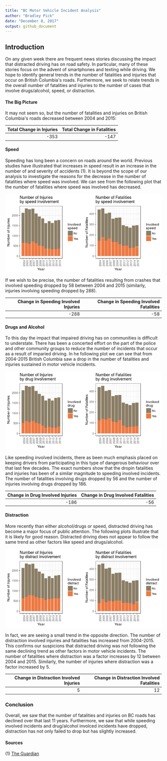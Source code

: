 ```yaml
---
title: "BC Motor Vehicle Incident Analysis"
author: "Bradley Pick"
date: "December 8, 2017"
output: github_document
---
```






## Introduction

On any given week there are frequent news stories discussing the impact that distracted driving has on road safety. In particular, many of these stories focus on the advent of smartphones and texting while driving. We hope to identify general trends in the number of fatalities and injuries that occur on British Columbia's roads. Furthermore, we seek to relate trends in the overall number of fatalities and injuries to the number of cases that involve drugs/alcohol, speed, or distraction.

#### The Big Picture

It may not seem so, but the number of fatalities and injuries on British Columbia's roads decreased between 2004 and 2015:


| Total Change in Injuries| Total Change in Fatalities|
|------------------------:|--------------------------:|
|                     -353|                       -147|


#### Speed

Speeding has long been a concern on roads around the world. Previous studies have illustrated that increases in speed result in an increase in the number of and severity of accidents (1).
It is beyond the scope of our analysis to investigate the reasons for the decrease in the number of fatalities where speed was involved. We can see from the following plot that the number of fatalities where speed was involved has decreased.   


![Incidents Involving Speed](../results/img/speed-plot.png)

If we wish to be precise, the number of fatalities resulting from crashes that involved speeding dropped by 58 between 2004 and 2015 (similarly, injuries involving speeding dropped by 288).


| Change in Speeding Involved Injuries| Change in Speeding Involved Fatalities|
|------------------------------------:|--------------------------------------:|
|                                 -288|                                    -58|

#### Drugs and Alcohol

To this day the impact that impaired driving has on communities is difficult to understate. There has been a concerted effort on the part of the police and other community groups to reduce the number of incidents that occur as a result of imparied driving. In he following plot we can see that from 2004-2015 British Columbia saw a drop in the number of fatalities and injuries sustained in motor vehicle incidents.

![Incidents Involving Drugs or Alcohol](../results/img/drug-plot.png)

Like speeding involved incidents, there as been much emphasis placed on keeping drivers from participating in this type of dangerous behaviour over that last few decades. The exact numbers show that the dropin fatalities and injuries has been of a similar magnitude to speeding involved incidents. The number of fatalities involving drugs dropped by 56 and the number of injuries involving drugs dropped by 186.


| Change in Drug Involved Injuries| Change in Drug Involved Fatalities|
|--------------------------------:|----------------------------------:|
|                             -186|                                -56|

#### Distraction

More recently than either alcohol/drugs or speed, distracted driving has become a major focus of public attention. The following plots illustrate that it is likely for good reason. Distracted driving does not appear to follow the same trend as other factors like speed and drugs/alcohol.

![Incidents Involving Distraction](../results/img/distract-plot.png)

In fact, we are seeing a small trend in the opposite direction. The number of distraction involved injuries and fatalities has increased from 2004-2015. This confirms our suspicions that distracted driving was not following the same declining trend as other factors in motor vehicle incidents. The number of fatalities where distraction was a factor increases by 12 between 2004 and 2015. Similarly, the number of injuries where distraction was a factor increased by 5.


| Change in Distraction Involved Injuries| Change in Distraction Involved Fatalities|
|---------------------------------------:|-----------------------------------------:|
|                                       5|                                        12|


### Conclusion

Overall, we saw that the number of fatalities and injuries on BC roads has declined over that last 11 years. Furthermore, we saw that while speeding involved incidents and drug/alcohol involced incidents have dropped, distraction has not only failed to drop but has slightly increased.

#### Sources

(1) [The Guardian](https://www.theguardian.com/news/datablog/2013/may/13/speed-limits-reduce-number-road-deaths)
